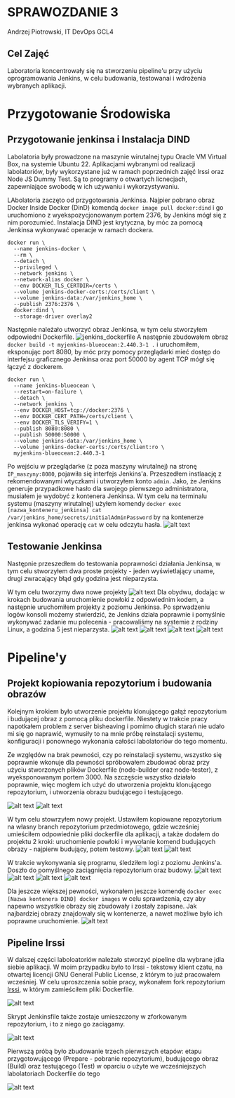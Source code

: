 # SPRAWOZDANIE 3
Andrzej Piotrowski, IT
DevOps GCL4

## Cel Zajęć
Laboratoria koncentrowały się na stworzeniu pipeline'u przy użyciu oprogramowania Jenkins, w celu budowania, testowanai i wdrożenia wybranych aplikacji.

# Przygotowanie Środowiska
## Przygotowanie jenkinsa i Instalacja DIND
Labolatoria były prowadzone na maszynie wirutalnej typu Oracle VM Virtual Box, na systemie Ubuntu 22.
Aplikacjami wybranymi od realizacji labolatoriów, były wykorzystane już w ramach poprzednich zajęć Irssi oraz Node JS Dummy Test. Są to programy o otwartych licnecjach, zapewniające swobodę w ich używaniu i wykorzystywaniu.

LAbolatoria zaczęto od przygotowania Jenkinsa. Najpier pobrano obraz Docker Inside Docker (DinD) komendą `docker image pull docker:dind` i go uruchomiono z wyekspozycjonowanym portem 2376, by Jenkins mógł się z nim porozumieć. Instalacja DIND jest krytyczna, by móc za pomocą Jenkinsa wykonywać operacje w ramach dockera.
```
docker run \
  --name jenkins-docker \
  --rm \
  --detach \
  --privileged \
  --network jenkins \
  --network-alias docker \
  --env DOCKER_TLS_CERTDIR=/certs \
  --volume jenkins-docker-certs:/certs/client \
  --volume jenkins-data:/var/jenkins_home \
  --publish 2376:2376 \
  docker:dind \
  --storage-driver overlay2
```
Następnie należało utworzyć obraz Jenkinsa, w tym celu stworzyłem odpowiedni Dockerfile.
![jenkins_dockerfile](/images/jenkins_dockerfile.png)
A następnie zbudowałem obraz `docker build -t myjenkins-blueocean:2.440.3-1 .` i uruchomiłem, eksponując port 8080, by móc przy pomocy przeglądarki mieć dostęp do interfejsu graficznego Jenkinsa oraz port 50000 by agent TCP mógł się łączyć z dockerem.
```
docker run \
  --name jenkins-blueocean \
  --restart=on-failure \
  --detach \
  --network jenkins \
  --env DOCKER_HOST=tcp://docker:2376 \
  --env DOCKER_CERT_PATH=/certs/client \
  --env DOCKER_TLS_VERIFY=1 \
  --publish 8080:8080 \
  --publish 50000:50000 \
  --volume jenkins-data:/var/jenkins_home \
  --volume jenkins-docker-certs:/certs/client:ro \
  myjenkins-blueocean:2.440.3-1
```

Po wejściu w przeglądarke (z poza maszyny wirutalnej) na stronę `IP_maszyny:8080`, pojawiła się interfejs Jenkins'a. Przeszedłem instlaację z rekomendowanymi wtyczkami i utworzyłem konto `admin`. Jako, że Jenkins generuje przypadkowe hasło dla swojego pierwszego administratora, musiałem je wydobyć z kontenera Jenkinsa. W tym celu na terminalu systemu (maszyny wirutalnej) użyłem komendy `docker exec [nazwa_konteneru_jenkinsa] cat /var/jenkins_home/secrets/initialAdminPassword` by na kontenerze jenkinsa wykonać operację `cat` w celu odczytu hasła.
![alt text](images/jenkins_login.png)

## Testowanie Jenkinsa

Następnie przeszedłem do testowania poprawności działania Jenkinsa, w tym celu stworzyłem dwa proste projekty - jeden wyświetlający uname, drugi zwracający błąd gdy godzina jest nieparzysta. 

W tym celu tworzymy dwa nowe projekty
![alt text](images/uname_start.png)
Dla obydwu, dodając w krokach budowania uruchomienie powłoki z odpowiednim kodem, a następnie uruchomiłem projekty z poziomu Jenkinsa. Po sprwadzeniu logów konsoli możemy stwierdzić, że Jenkins działa poprawnie i pomyślnie wykonywać zadanie mu polecenia - pracowaliśmy na systemie z rodziny Linux, a godzina 5 jest nieparzysta.
![alt text](images/powloka_uname.png)
![alt text](images/log_uname.png)
![alt text](images/powloka_hour.png)
![alt text](images/err_code.png)

# Pipeline'y

## Projekt kopiowania repozytorium i budowania obrazów
Kolejnym krokiem było utworzenie projektu klonującego gałąź repozytorium i budującej obraz z pomocą pliku dockerfile. Niestety w trakcie pracy napotkałem problem z server bisheaving i pomimo długich starań nie udało mi się go naprawić, wymusiły to na mnie próbę reinstalacji systemu, konfiguracji i ponownego wykonania całości labolatoriów do tego momentu.

Ze względów na brak pewności, czy po reinstalacji systemu, wszystko się poprawnie wkonuje dla pewności spróbowałem zbudować obraz przy użyciu stworzonych plików Dockerfile (node-builder oraz node-tester), z wyeksponowanym portem 3000. Na szczęście wszystko działało poprawnie, więc mogłem ich użyć do utworzenia projektu klonującego repozytorium, i utworzenia obrazu budującego i testującego.

![alt text](images/image-1.png)
![alt text](images/image-3.png)

W tym celu stowrzyłem nowy projekt. Ustawiłem kopiowane repozytorium na własny branch repozytorium przedmiotowego, gdzie wcześniej umieściłem odpowiednie pliki dockerfile dla aplikacji, a także dodałem do projektu 2 kroki: uruchomienie powłoki i wywołanie komend budujących obrazy - najpierw budujący, potem testowy.
![alt text](images/image-2.png)
![alt text](images/image-4.png)

W trakcie wykonywania się programu, śledziłem logi z poziomu Jenkins'a. Doszło do pomyślnego zaciągnięcia repozytorium oraz budowy.
![alt text](images/image-5.png)
![alt text](images/image-6.png)
![alt text](images/image-7.png)
![alt text](images/image-9.png)

Dla jeszcze większej pewności, wykonałem jeszcze komendę `docker exec [Nazwa kontenera DIND] docker images` w celu sprawdzenia, czy aby napewno wszystkie obrazy się zbudowały i zostały zapisane. Jak najbardziej obrazy znajdowały się w kontenerze, a nawet możliwe było ich poprawne uruchomienie.
![alt text](images/image-8.png)

## Pipeline Irssi

W dalszej części laboloatoriów należało stworzyć pipeline dla wybrane jdla siebie aplikacji. W moim przypadku było to Irssi - tekstowy klient czatu, na otwartej licencji GNU General Public License, z którym to już pracowałem wcześniej. W celu uproszczenia sobie pracy, wykonałem fork repozytorium [Irssi](https://github.com/Grallistrix/irssi), w którym zamieściłem pliki Dockerfile.

![alt text](images/image-10.png)

Skrypt Jenkinsfile także zostaje umieszczony w zforkowanym repozytorium, i to z niego go zaciągamy.

![alt text](images/SCM.png)

Pierwszą próbą było zbudowanie trzech pierwszych etapów: etapu przygotowującego (Prepare - pobranie repozytorium), budującego obraz (Build) oraz testującego (Test) w oparciu o użyte we wcześniejszych labolatoriach Dockerfile do tego 

![alt text](image.png)


